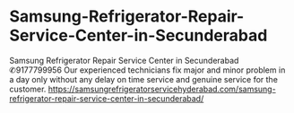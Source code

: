 # Samsung-Refrigerator-Repair-Service-Center-in-Secunderabad
Samsung Refrigerator Repair Service Center in Secunderabad ✆9177799956 Our experienced technicians fix major and minor problem in a day only without any delay on time service and genuine service for the customer.  https://samsungrefrigeratorservicehyderabad.com/samsung-refrigerator-repair-service-center-in-secunderabad/
